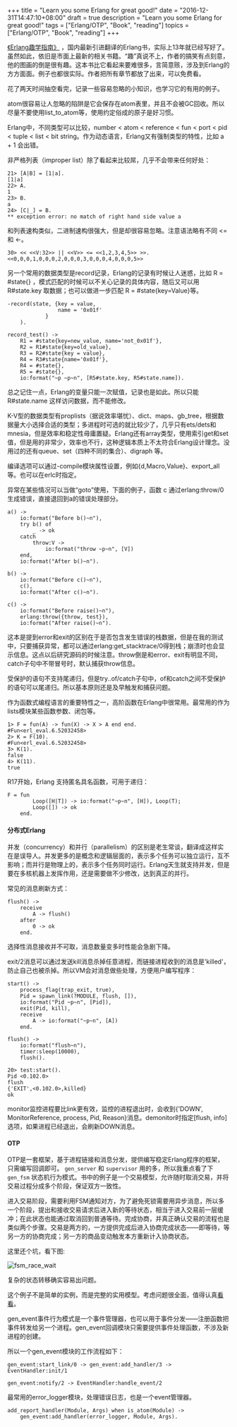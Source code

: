 +++
title = "Learn you some Erlang for great good!"
date = "2016-12-31T14:47:10+08:00"
draft = true
description = "Learn you some Erlang for great good!"
tags = ["Erlang/OTP", "Book", "reading"]
topics = ["Erlang/OTP", "Book", "reading"]
+++

[《Erlang趣学指南》](http://learnyousomeerlang.com/content) ，国内最新引进翻译的Erlang书，实际上13年就已经写好了。虽然如此，依旧是市面上最新的相关书籍。“趣”真说不上，作者的搞笑有点刻意，他的图画的倒是很有趣。这本书比它看起来要难很多，言简意赅，涉及到Erlang的方方面面。例子也都很实际。作者把所有章节都放了出来，可以免费看。

花了两天时间抽空看完，记录一些容易忽略的小知识，也学习它的有用的例子。

<!--more-->

atom很容易让人忽略的陷阱是它会保存在atom表里，并且不会被GC回收。所以尽量不要使用list_to_atom等，使用约定俗成的原子是好习惯。

Erlang中，不同类型可以比较，number < atom < reference < fun < port < pid < tuple < list < bit string。作为动态语言，Erlang又有强制类型的特性，比如 a + 1 会出错。

非严格列表（improper list）除了看起来比较屌，几乎不会带来任何好处：

```
21> [A|B] = [1|a].
[1|a]
22> A.
1
23> B.
a
24> [C|_] = B.
** exception error: no match of right hand side value a
```

和列表速构类似，二进制速构很强大，但是却很容易忽略。注意语法略有不同 <= 和 <-。

```
30> << <<V:32>> || <<V>> <= <<1,2,3,4,5>> >>.
<<0,0,0,1,0,0,0,2,0,0,0,3,0,0,0,4,0,0,0,5>>
```

另一个常用的数据类型是record记录，Erlang的记录有时候让人迷惑，比如 R = #state{} ，模式匹配的时候可以不关心记录的具体内容，随后又可以用 R#state.key 取数据；也可以做进一步匹配 R = #state{key=Value}等。

```
-record(state, {key = value,
				name = '0x01f'
			}
	).

record_test() ->
	R1 = #state{key=new_value, name='not_0x01f'},
	R2 = R1#state{key=old_value},
	R3 = R2#state{key = value},
	R4 = R3#state{name='0x01f'},
	R4 = #state{},
	R5 = #state{},
	io:format("~p ~p~n", [R5#state.key, R5#state.name]).
```

总之记住一点，Erlang的变量只能一次赋值，记录也是如此。所以只能 R#state.name 这样访问数据，而不能修改。

K-V型的数据类型有proplists（据说效率堪忧）、dict、maps、gb_tree，根据数据量大小选择合适的类型；多进程时可选的就比较少了，几乎只有ets/dets和mnesia，但是效率和稳定性毋庸置疑。Erlang还有array类型，使用索引get和set值，但是用的非常少，效率也不行，这种逻辑本质上不太符合Erlang设计理念。没用过的还有queue、set（四种不同的集合）、digraph 等。

编译选项可以通过-compile模块属性设置，例如{d,Macro,Value}、export_all等。也可以在erlc时指定。

异常在某些情况可以当做“goto”使用，下面的例子，函数 c 通过erlang:throw/0生成错误，直接退回到a的错误处理部分。

```
a() ->
	io:format("Before b()~n"),
	try b() of
		_ -> ok
	catch
		throw:V ->
			io:format("throw ~p~n", [V])
	end,
	io:format("After b()~n").
	
b() ->
	io:format("Before c()~n"),
	c(),
	io:format("After c()~n").
	
c() ->
	io:format("Before raise()~n"),
	erlang:throw({throw, test}),
	io:format("After raise()~n").
```

这本是提到error和exit的区别在于是否包含发生错误的栈数据，但是在我的测试中，只要捕获异常，都可以通过erlang:get_stacktrace/0得到栈；崩溃时也会显示信息。这点以后研究源码的时候注意。throw倒是和error、exit有明显不同，catch子句中不带冒号时，默认捕获throw信息。

受保护的语句不支持尾递归，但是try..of/catch子句中，of和catch之间不受保护的语句可以尾递归。所以基本原则还是及早触发和捕获问题。

作为函数式编程语言的重要特性之一，高阶函数在Erlang中很常用。最常用的作为lists模块某些函数参数、闭包等。

```
1> F = fun(A) -> fun(X) -> X > A end end.
#Fun<erl_eval.6.52032458>
2> K = F(10).
#Fun<erl_eval.6.52032458>
3> K(1).
false
4> K(11).
true 
```

R17开始，Erlang 支持匿名具名函数，可用于递归：

```
F = fun 
		Loop([H|T]) -> io:format("~p~n", [H]), Loop(T); 
		Loop([]) -> ok 
	end.
```

#### 分布式Erlang

并发（concurrency）和并行（parallelism）的区别是老生常谈，翻译成这样实在是误导人。并发更多的是概念和逻辑层面的，表示多个任务可以独立运行，互不影响；而并行是物理上的，表示多个任务同时运行。Erlang天生就支持并发，但是要在多核机器上发挥作用，还是需要做不少修改，达到真正的并行。

常见的消息刷新方式：

```
flush() ->
	receive 
		A -> flush()
	after 
		0 -> ok
	end.
```

选择性消息接收并不可取，消息数量变多时性能会急剧下降。

exit/2消息可以通过发送kill消息杀掉任意进程，而链接进程收到的消息是'killed'，防止自己也被杀掉。所以VM会对消息做些处理，方便用户编写程序：

```
start() ->
	process_flag(trap_exit, true),
	Pid = spawn_link(?MODULE, flush, []),
	io:format("Pid ~p~n", [Pid]),
	exit(Pid, kill),
	receive
		A -> io:format("~p~n", [A])
	end.

flush() ->
	io:format("flush~n"),
	timer:sleep(10000),
	flush().
```

```
20> test:start().
Pid <0.102.0>
flush
{'EXIT',<0.102.0>,killed}
ok
```

monitor监控进程要比link更有效，监控的进程退出时，会收到{'DOWN', MonitorReference, process, Pid, Reason}消息。demonitor时指定[flush, info]选项，如果进程已经退出，会刷新DOWN消息。

#### OTP

OTP是一套框架，基于进程链接和消息分发，提供编写稳定Erlang程序的框架，只需编写回调即可。 ```gen_server``` 和 ```supervisor``` 用的多，所以我重点看了下 ```gen_fsm``` 状态机行为模式。书中的例子是一个交易模型，允许随时取消交易，并将交易过程分成多个阶段，保证双方一致性。

进入交易阶段，需要利用FSM通知对方，为了避免死锁需要用异步消息，所以多一个阶段，提出和接收交易请求后进入新的等待状态，相当于进入交易前一层缓冲；在此状态也能通过取消回到普通等待。完成协商，并真正确认交易的流程也是类似两个步骤。交易是两方的，一方提供完成后进入协商完成状态——即等待，等另一方的协商完成；另一方的商品变动触发本方重新计入协商状态。

这里还个坑，看下图:

![fsm_race_wait](http://0x01f.com/images/fsm_race_wait.png "fsm_race_wait")

复杂的状态转移确实容易出问题。

这个例子不是简单的实例，而是完整的实用模型。考虑问题很全面，值得认真[看看](http://learnyousomeerlang.com/finite-state-machines)。

gen_event事件行为模式是一个事件管理器，也可以用于事件分发——注册函数把事件转发给另一个进程。gen_event回调模块只需要提供事件处理函数，不涉及新进程的创建。

所以一个gen_event模块的工作流程如下：

```
gen_event:start_link/0 -> gen_event:add_handler/3 -> EventHandler:init/1

gen_event:notify/2 -> EventHandler:handle_event/2
```

最常用的error_logger模块，处理错误日志，也是一个event管理器。

```
add_report_handler(Module, Args) when is_atom(Module) ->
    gen_event:add_handler(error_logger, Module, Args).
```


